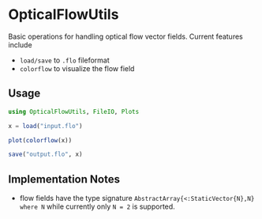 # OpticalFlowUtils

Basic operations for handling optical flow vector fields.
Current features include

  - `load/save` to `.flo` fileformat
  - `colorflow` to visualize the flow field

## Usage

```julia
using OpticalFlowUtils, FileIO, Plots

x = load("input.flo")

plot(colorflow(x))

save("output.flo", x)
```

## Implementation Notes

 - flow fields have the type signature `AbstractArray{<:StaticVector{N},N} where N`
   while currently only `N = 2` is supported.
